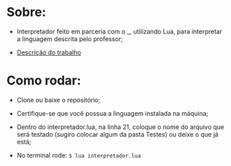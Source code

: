 # Sobre:

- Interpretador feito em parceria com o _, utilizando Lua, para interpretar a linguagem descrita pelo professor;

- [Descrição do trabalho](/Descrição.pdf)

# Como rodar:

- Clone ou baixe o repositório;

- Certifique-se que você possua a linguagem instalada na máquina;

- Dentro do interpretador.lua, na linha 21, coloque o nome do arquivo que será testado (sugiro colocar algum da pasta Testes) ou deixe o que já está;

- No terminal rode: `$ lua interpretador.lua`
